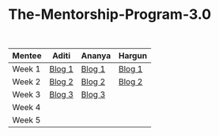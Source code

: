 # The-Mentorship-Program-3.0
<br/>

| Mentee  | Aditi | Ananya | Hargun |
| ------------- | ------------- | ------------- | ------------- |
| Week 1  | [Blog 1](https://aditigupta1025.medium.com/women-who-code-mentorship-program-3-0-week-1-7f5386a36b18)  | [Blog 1](https://ananyachaurasia202.medium.com/women-who-code-delhi-mentorship-program-3-0-week-1-406b68884bb7)  | [Blog 1](https://hargun-11912030.medium.com/women-who-code-delhi-mentorship-program-3-0-week-1-87b9957d5f9)  |
| Week 2  | [Blog 2](https://aditigupta1025.medium.com/women-who-code-mentorship-program-3-0-week-2-d7842b22353c) | [Blog 2](https://ananyachaurasia202.medium.com/women-who-code-delhi-mentorship-program-3-0-week-2-1522658f09b1) | [Blog 2](https://hargun-11912030.medium.com/women-who-code-delhi-mentorship-program-3-0-week-2-72beb2799970) |
| Week 3  | [Blog 3](https://aditigupta1025.medium.com/women-who-code-mentorship-program-3-0-week-3-fcccacc5b121) | [Blog 3](https://ananyachaurasia202.medium.com/women-who-code-delhi-mentorship-program-3-0-week-3-4e5ec890f9c5) |  |
| Week 4  |  |  |  |
| Week 5  |  |  |  |

